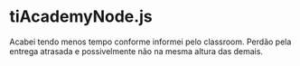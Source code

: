 # tiAcademyNode.js

Acabei tendo menos tempo conforme informei pelo classroom. Perdão pela entrega atrasada e possivelmente não na mesma altura das demais.
